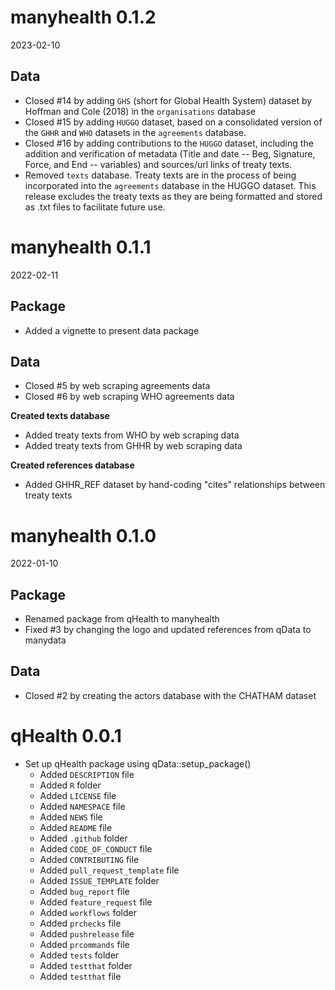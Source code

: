 # manyhealth 0.1.2

2023-02-10

## Data

* Closed #14 by adding `GHS` (short for Global Health System) dataset by Hoffman and Cole (2018) in the `organisations` database
* Closed #15 by adding `HUGGO` dataset, based on a consolidated version of the `GHHR` and `WHO` datasets in the `agreements` database.
* Closed #16 by adding contributions to the `HUGGO` dataset, including the addition and verification of metadata (Title and date -- Beg, Signature, Force, and End -- variables) and sources/url links of treaty texts.
* Removed `texts` database. Treaty texts are in the process of being incorporated into the `agreements` database in the HUGGO dataset. This release excludes the treaty texts as they are being formatted and stored as .txt files to facilitate future use.

# manyhealth 0.1.1

2022-02-11

## Package

* Added a vignette to present data package

## Data

* Closed #5 by web scraping agreements data
* Closed #6 by web scraping WHO agreements data

**Created texts database**
* Added treaty texts from WHO by web scraping data
* Added treaty texts from GHHR by web scraping data

**Created references database**
* Added GHHR_REF dataset by hand-coding "cites" relationships between treaty texts

# manyhealth 0.1.0

2022-01-10

## Package

* Renamed package from qHealth to manyhealth
* Fixed #3 by changing the logo and updated references from qData to manydata

## Data

* Closed #2 by creating the actors database with the CHATHAM dataset

# qHealth 0.0.1

* Set up qHealth package using qData::setup_package()
  * Added `DESCRIPTION` file
  * Added `R` folder
  * Added `LICENSE` file
  * Added `NAMESPACE` file
  * Added `NEWS` file
  * Added `README` file
  * Added `.github` folder
  * Added `CODE_OF_CONDUCT` file
  * Added `CONTRIBUTING` file
  * Added `pull_request_template` file
  * Added `ISSUE_TEMPLATE` folder
  * Added `bug_report` file
  * Added `feature_request` file
  * Added `workflows` folder
  * Added `prchecks` file
  * Added `pushrelease` file
  * Added `prcommands` file
  * Added `tests` folder
  * Added `testthat` folder
  * Added `testthat` file

